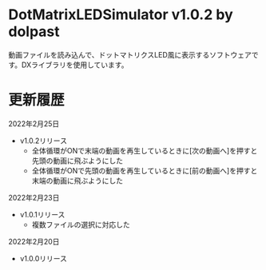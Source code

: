 # DotMatrixLEDSimulator v1.0.2 by dolpast
動画ファイルを読み込んで、ドットマトリクスLED風に表示するソフトウェアです。DXライブラリを使用しています。


# 更新履歴

2022年2月25日
- v1.0.2リリース
  - 全体循環がONで末端の動画を再生しているときに[次の動画へ]を押すと先頭の動画に飛ぶようにした
  - 全体循環がONで先頭の動画を再生しているときに[前の動画へ]を押すと末端の動画に飛ぶようにした

2022年2月23日
- v1.0.1リリース
  - 複数ファイルの選択に対応した

2022年2月20日
- v1.0.0リリース
